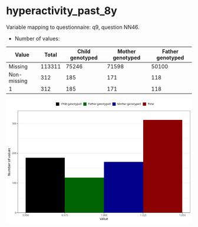 # hyperactivity_past_8y
Variable mapping to questionnaire: q9, question NN46.
- Number of values:

| Value | Total | Child genotyped | Mother genotyped | Father genotyped |
| ----- | ----- | --------------- | ---------------- | ---------------- |
| Missing | 113311 | 75246 | 71598 | 50100 |
| Non-missing | 312 | 185 | 171 | 118 |
| 1 | 312 | 185 | 171 | 118 |



![](hyperactivity_past_8y_n.png)



